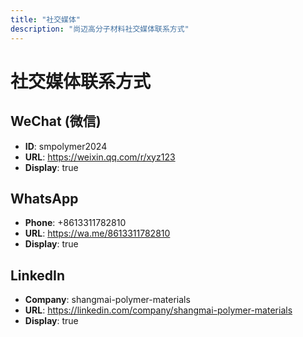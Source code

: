 ```yaml
---
title: "社交媒体"
description: "尚迈高分子材料社交媒体联系方式"
---
```


# 社交媒体联系方式

## WeChat (微信)
- **ID**: smpolymer2024
- **URL**: https://weixin.qq.com/r/xyz123
- **Display**: true

## WhatsApp  
- **Phone**: +8613311782810
- **URL**: https://wa.me/8613311782810
- **Display**: true

## LinkedIn
- **Company**: shangmai-polymer-materials
- **URL**: https://linkedin.com/company/shangmai-polymer-materials
- **Display**: true